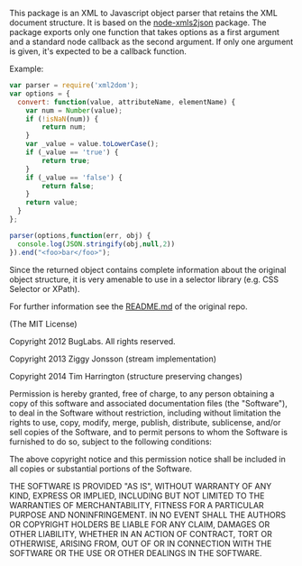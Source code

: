 This package is an XML to Javascript object parser that retains the XML document structure. It is based on the  [node-xmls2json](https://github.com/ZJONSSON/xmls2json.git) package. The package exports only one function that takes options as a first argument and a standard node callback as the second argument. If only one argument is given, it's expected to be a callback function.

Example:
```javascript
var parser = require('xml2dom');
var options = {
  convert: function(value, attributeName, elementName) {
    var num = Number(value);
    if (!isNaN(num)) {
        return num;
    }
    var _value = value.toLowerCase();
    if (_value == 'true') {
        return true;
    }
    if (_value == 'false') {
        return false;
    }
    return value;
  }
};

parser(options,function(err, obj) {
  console.log(JSON.stringify(obj,null,2))
}).end("<foo>bar</foo>");
```

Since the returned object contains complete information about the original object structure, it is very amenable to use in a selector library (e.g. CSS Selector or XPath).

For further information see the [README.md](https://github.com/ZJONSSON/xmls2json.git/blob/master/README.md) of the original repo.

(The MIT License)

Copyright 2012 BugLabs. All rights reserved.

Copyright 2013 Ziggy Jonsson  (stream implementation)

Copyright 2014 Tim Harrington  (structure preserving changes)

Permission is hereby granted, free of charge, to any person obtaining a copy of this software and associated documentation files (the "Software"), to deal in the Software without restriction, including without limitation the rights to use, copy, modify, merge, publish, distribute, sublicense, and/or sell copies of the Software, and to permit persons to whom the Software is furnished to do so, subject to the following conditions:

The above copyright notice and this permission notice shall be included in all copies or substantial portions of the Software.

THE SOFTWARE IS PROVIDED "AS IS", WITHOUT WARRANTY OF ANY KIND, EXPRESS OR IMPLIED, INCLUDING BUT NOT LIMITED TO THE WARRANTIES OF MERCHANTABILITY, FITNESS FOR A PARTICULAR PURPOSE AND NONINFRINGEMENT. IN NO EVENT SHALL THE AUTHORS OR COPYRIGHT HOLDERS BE LIABLE FOR ANY CLAIM, DAMAGES OR OTHER LIABILITY, WHETHER IN AN ACTION OF CONTRACT, TORT OR OTHERWISE, ARISING FROM, OUT OF OR IN CONNECTION WITH THE SOFTWARE OR THE USE OR OTHER DEALINGS IN THE SOFTWARE.
